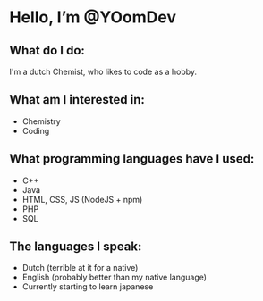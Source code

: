 # Hello, I’m @YOomDev

## What do I do:
I'm a dutch Chemist, who likes to code as a hobby.

## What am I interested in:
 - Chemistry
 - Coding
 
## What programming languages have I used:
 - C++
 - Java
 - HTML, CSS, JS (NodeJS + npm)
 - PHP
 - SQL
 
## The languages I speak:
 - Dutch (terrible at it for a native)
 - English (probably better than my native language)
 - Currently starting to learn japanese
